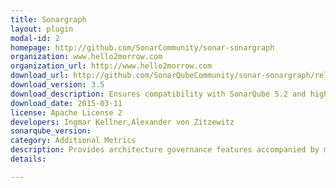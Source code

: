 ```yaml
---
title: Sonargraph
layout: plugin
modal-id: 2
homepage: http://github.com/SonarCommunity/sonar-sonargraph
organization: www.hello2morrow.com
organization_url: http://www.hello2morrow.com
download_url: http://github.com/SonarQubeCommunity/sonar-sonargraph/releases/download/sonar-sonargraph-plugin-3.5/sonar-sonargraph-plugin-3.5.jar
download_version: 3.5
download_description: Ensures compatibility with SonarQube 5.2 and higher
download_date: 2015-03-11
license: Apache License 2
developers: Ingmar Kellner,Alexander von Zitzewitz
sonarqube_version: 
category: Additional Metrics
description: Provides architecture governance features accompanied by metrics about cyclic dependencies and other structural aspects
details: 

---
```

